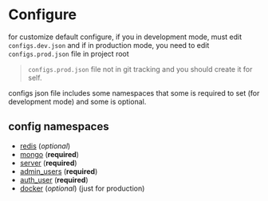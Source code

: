 # Configure

for customize default configure, if you in development mode, must edit `configs.dev.json` and if in production mode, you need to edit `configs.prod.json` file in project root
> `configs.prod.json` file not in git tracking and you should create it for self.

configs json file includes some namespaces that some is required to set (for development mode) and some is optional. 

## config namespaces

- [redis](./redis.md) (*optional*)
- [mongo](./mongo.md) (**required**)
- [server](./server.md) (**required**)
- [admin_users](./admin_users.md) (**required**)
- [auth_user](./auth_user.md) (**required**)
- [docker](./docker.md) (*optional*) (just for production)


